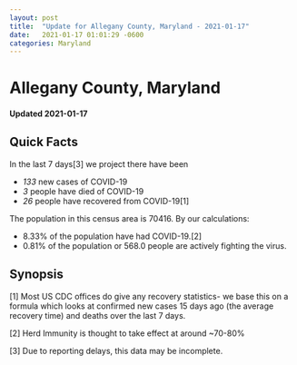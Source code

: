 ```yaml
---
layout: post
title:  "Update for Allegany County, Maryland - 2021-01-17"
date:   2021-01-17 01:01:29 -0600
categories: Maryland
---
```


# Allegany County, Maryland
#### Updated 2021-01-17

## Quick Facts

In the last 7 days[3] we project there have been
- *133* new cases of COVID-19
- *3* people have died of COVID-19
- *26* people have recovered from COVID-19[1]

The population in this census area is 70416. By our calculations:
- 8.33% of the population have had COVID-19.[2]
- 0.81% of the population or 568.0 people are actively fighting the virus.

## Synopsis




[1] Most US CDC offices do give any recovery statistics- we base this on a formula which looks at confirmed new cases
15 days ago (the average recovery time) and deaths over the last 7 days.

[2] Herd Immunity is thought to take effect at around ~70-80%

[3] Due to reporting delays, this data may be incomplete.
 
    